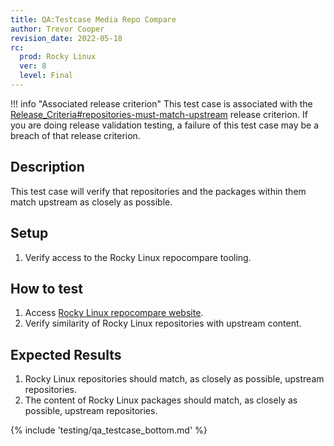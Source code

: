 ```yaml
---
title: QA:Testcase Media Repo Compare
author: Trevor Cooper
revision_date: 2022-05-18
rc:
  prod: Rocky Linux
  ver: 8
  level: Final
---
```


!!! info "Associated release criterion"
    This test case is associated with the [Release_Criteria#repositories-must-match-upstream](9_release_criteria.md#repositories-must-match-upstream) release criterion. If you are doing release validation testing, a failure of this test case may be a breach of that release criterion.

## Description
This test case will verify that repositories and the packages within them match upstream as closely as possible.

## Setup
1. Verify access to the Rocky Linux repocompare tooling.

## How to test
1. Access [Rocky Linux repocompare website](https://repocompare.rockylinux.org/).
2. Verify similarity of Rocky Linux repositories with upstream content.

## Expected Results
1. Rocky Linux repositories should match, as closely as possible, upstream repositories.
2. The content of Rocky Linux packages should match, as closely as possible, upstream repositories.

{% include 'testing/qa_testcase_bottom.md' %}
